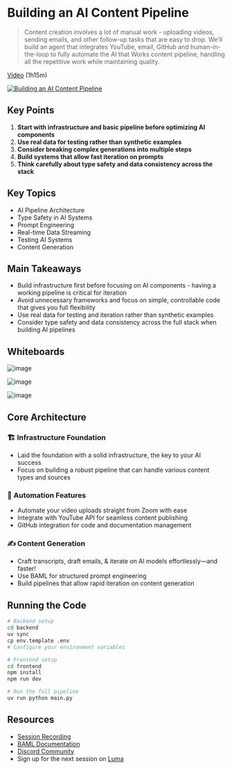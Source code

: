 # Building an AI Content Pipeline

> Content creation involves a lot of manual work - uploading videos, sending emails, and other follow-up tasks that are easy to drop. We'll build an agent that integrates YouTube, email, GitHub and human-in-the-loop to fully automate the AI that Works content pipeline, handling all the repetitive work while maintaining quality.

[Video](https://www.youtube.com/watch?v=Xece-W7Xf48) (1h15m)

[![Building an AI Content Pipeline](https://img.youtube.com/vi/Xece-W7Xf48/0.jpg)](https://www.youtube.com/watch?v=Xece-W7Xf48)

## Key Points

1. **Start with infrastructure and basic pipeline before optimizing AI components**
2. **Use real data for testing rather than synthetic examples**
3. **Consider breaking complex generations into multiple steps**
4. **Build systems that allow fast iteration on prompts**
5. **Think carefully about type safety and data consistency across the stack**

## Key Topics

- AI Pipeline Architecture
- Type Safety in AI Systems
- Prompt Engineering
- Real-time Data Streaming
- Testing AI Systems
- Content Generation

## Main Takeaways

- Build infrastructure first before focusing on AI components - having a working pipeline is critical for iteration
- Avoid unnecessary frameworks and focus on simple, controllable code that gives you full flexibility
- Use real data for testing and iteration rather than synthetic examples
- Consider type safety and data consistency across the full stack when building AI pipelines

## Whiteboards

![image](https://github.com/user-attachments/assets/e61ac3b4-cc10-4e28-8547-a615ebc6f8e7)

![image](https://github.com/user-attachments/assets/a85aef4f-8101-40ec-86d8-e022f972fce1)

![image](https://github.com/user-attachments/assets/b899b5d6-e43b-4d06-a2fa-16d8e739e4d1)


## Core Architecture

### 🏗️ Infrastructure Foundation
- Laid the foundation with a solid infrastructure, the key to your AI success
- Focus on building a robust pipeline that can handle various content types and sources

### 🚀 Automation Features
- Automate your video uploads straight from Zoom with ease
- Integrate with YouTube API for seamless content publishing
- GitHub integration for code and documentation management

### ✍️ Content Generation
- Craft transcripts, draft emails, & iterate on AI models effortlessly—and faster!
- Use BAML for structured prompt engineering
- Build pipelines that allow rapid iteration on content generation

## Running the Code

```bash
# Backend setup
cd backend
uv sync
cp env.template .env
# Configure your environment variables

# Frontend setup
cd frontend
npm install
npm run dev

# Run the full pipeline
uv run python main.py
```

## Resources

- [Session Recording](https://www.youtube.com/watch?v=Xece-W7Xf48)
- [BAML Documentation](https://docs.boundaryml.com/)
- [Discord Community](https://www.boundaryml.com/discord)
- Sign up for the next session on [Luma](https://lu.ma/baml)
